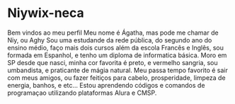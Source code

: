 # Niywix-neca
Bem vindos ao meu perfil
Meu nome é Ágatha, mas pode me chamar de Niy, ou Aghy
Sou uma estudande da rede pública, do segundo ano do ensino médio, faço mais dois cursos além da escola Francês e Inglês, sou formada em Espanhol, e tenho um diploma de informatica básica. Moro em SP desde que nasci, minha cor favorita é preto, e  vermelho sangria, sou umbandista, e praticante de mágia natural. Meu passa tempo favorito é sair com meus amigos, ou fazer feitiços para cabelo, prosperidade, limpeza de energia, banhos, e etc...
Estou aprendendo códigos e comandos de programaçao utilizando plataformas Alura e CMSP.
